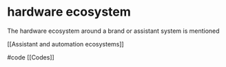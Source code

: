 # hardware ecosystem
The hardware ecosystem around a brand or assistant system is mentioned

[[Assistant and automation ecosystems]]

#code [[Codes]]